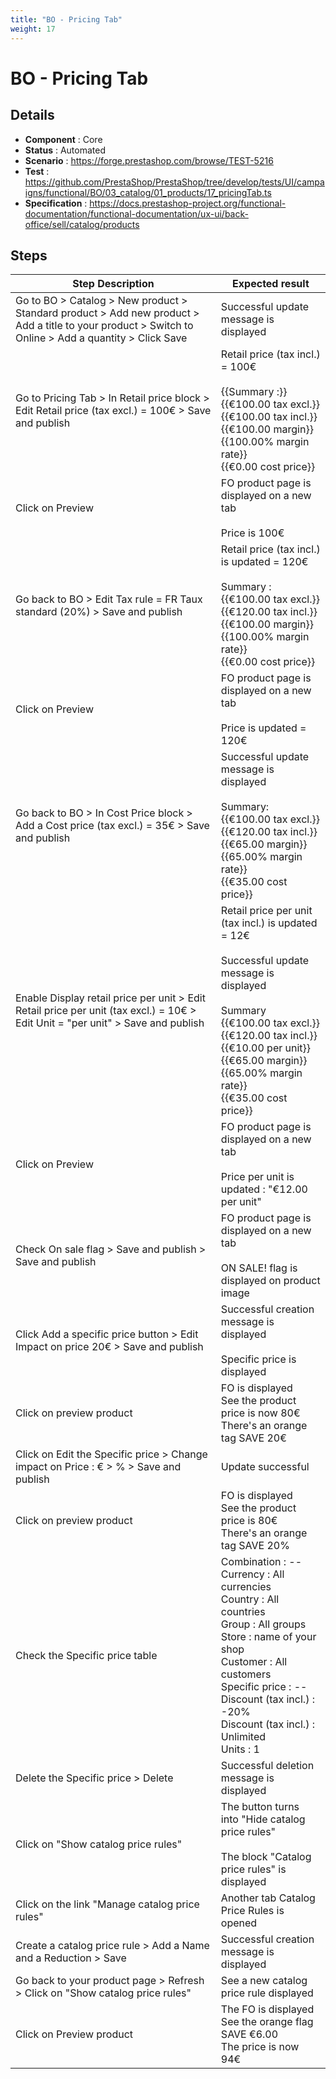 ```yaml
---
title: "BO - Pricing Tab"
weight: 17
---
```


# BO - Pricing Tab
## Details
* **Component** : Core
* **Status** : Automated
* **Scenario** : https://forge.prestashop.com/browse/TEST-5216
* **Test** : https://github.com/PrestaShop/PrestaShop/tree/develop/tests/UI/campaigns/functional/BO/03_catalog/01_products/17_pricingTab.ts
* **Specification** : https://docs.prestashop-project.org/functional-documentation/functional-documentation/ux-ui/back-office/sell/catalog/products

## Steps
| Step Description | Expected result |
| ----- | ----- |
| Go to BO > Catalog > New product > Standard product > Add new product > Add a title to your product > Switch to Online > Add a quantity > Click Save | Successful update message is displayed |
| Go to Pricing Tab > In Retail price block > Edit Retail price (tax excl.) = 100€ > Save and publish | Retail price (tax incl.) = 100€<br><br>{{Summary :}}<br>{{€100.00 tax excl.}}<br>{{€100.00 tax incl.}}<br>{{€100.00 margin}}<br>{{100.00% margin rate}}<br>{{€0.00 cost price}} |
| Click on Preview | FO product page is displayed on a new tab<br><br>Price is 100€ |
| Go back to BO > Edit Tax rule = FR Taux standard (20%) > Save and publish | Retail price (tax incl.) is updated = 120€<br><br>Summary :<br>{{€100.00 tax excl.}}<br>{{€120.00 tax incl.}}<br>{{€100.00 margin}}<br>{{100.00% margin rate}}<br>{{€0.00 cost price}} |
| Click on Preview | FO product page is displayed on a new tab<br><br>Price is updated = 120€ |
| Go back to BO > In Cost Price block > Add a Cost price (tax excl.) = 35€ > Save and publish | Successful update message is displayed<br><br>Summary:<br>{{€100.00 tax excl.}}<br>{{€120.00 tax incl.}}<br>{{€65.00 margin}}<br>{{65.00% margin rate}}<br>{{€35.00 cost price}} |
| Enable Display retail price per unit > Edit Retail price per unit (tax excl.) = 10€ > Edit Unit = "per unit" > Save and publish | Retail price per unit (tax incl.) is updated = 12€<br><br>Successful update message is displayed<br><br>Summary<br>{{€100.00 tax excl.}}<br>{{€120.00 tax incl.}}<br>{{€10.00 per unit}}<br>{{€65.00 margin}}<br>{{65.00% margin rate}}<br>{{€35.00 cost price}} |
| Click on Preview | FO product page is displayed on a new tab<br><br>Price per unit is updated : "€12.00 per unit" |
| Check On sale flag > Save and publish > Save and publish | FO product page is displayed on a new tab<br><br>ON SALE! flag is displayed on product image |
| Click Add a specific price button > Edit Impact on price 20€ > Save and publish | Successful creation message is displayed<br><br>Specific price is displayed |
| Click on preview product | FO is displayed<br>See the product price is now 80€<br>There's an orange tag SAVE 20€ |
| Click on Edit the Specific price > Change impact on Price : € > % > Save and publish | Update successful |
| Click on preview product | FO is displayed<br>See the product price is 80€<br>There's an orange tag SAVE 20% |
| Check the Specific price table | Combination : --<br>Currency : All currencies<br>Country : All countries<br>Group : All groups<br>Store : name of your shop<br>Customer : All customers<br>Specific price : --<br>Discount (tax incl.) : -20%<br>Discount (tax incl.) : Unlimited<br>Units : 1 |
| Delete the Specific price > Delete | Successful deletion message is displayed |
| Click on "Show catalog price rules" | The button turns into "Hide catalog price rules"<br><br>The block "Catalog price rules" is displayed |
| Click on the link "Manage catalog price rules" | Another tab Catalog Price Rules is opened |
| Create a catalog price rule > Add a Name and a Reduction > Save | Successful creation message is displayed |
| Go back to your product page > Refresh > Click on "Show catalog price rules" | See a new catalog price rule displayed |
| Click on Preview product | The FO is displayed<br>See the orange flag SAVE €6.00<br>The price is now 94€ |
